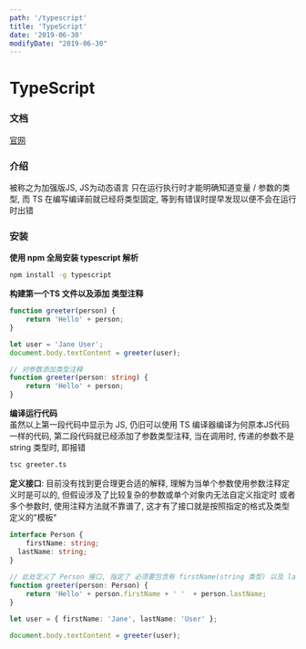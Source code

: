 ```yaml
---
path: '/typescript'
title: 'TypeScript'
date: '2019-06-30'
modifyDate: "2019-06-30"
---
```



# TypeScript

<h3 id="文档">文档</h3>

[官网](https://www.typescriptlang.org/)

<a name="nJqxt"></a>
<h3 id="介绍">介绍</h3>
被称之为加强版JS, JS为动态语言 只在运行执行时才能明确知道变量 / 参数的类型, 而 TS 在编写编译前就已经将类型固定, 等到有错误时提早发现以便不会在运行时出错<br />


<h3 id="安装">安装</h3>

**使用 npm 全局安装 typescript 解析**<br />
```bash
npm install -g typescript
```

**构建第一个TS 文件以及添加 类型注释<br />**
```typescript
function greeter(person) {
	return 'Hello' + person;
}

let user = 'Jane User';
document.body.textContent = greeter(user);

// 对参数添加类型注释
function greeter(person: string) {
	return 'Hello' + person;
}
```

**编译运行代码**<br />虽然以上第一段代码中显示为 JS, 仍旧可以使用 TS 编译器编译为何原本JS代码一样的代码, 第二段代码就已经添加了参数类型注释, 当在调用时, 传递的参数不是 string 类型时, 即报错<br />
```bash
tsc greeter.ts
```

**定义接口**: 目前没有找到更合理更合适的解释, 理解为当单个参数使用参数注释定义时是可以的, 但假设涉及了比较复杂的参数或单个对象内无法自定义指定时 或者 多个参数时, 使用注释方法就不靠谱了, 这才有了接口就是按照指定的格式及类型定义的"模板"
```typescript
interface Person {
	firstName: string;
  lastName: string;
}
 
// 此处定义了 Person 接口, 指定了 必须要包含有 firstName(string 类型) 以及 lastName(string 类型)
function greeter(person: Person) {
	return 'Hello' + person.firstName + ' '  + person.lastName;
}

let user = { firstName: 'Jane', lastName: 'User' };

document.body.textContent = greeter(user);
```
